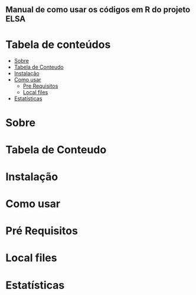 ## Manual de como usar os códigos em R do projeto ELSA

Tabela de conteúdos
=================
<!--ts-->
   * [Sobre](#Sobre)
   * [Tabela de Conteudo](#tabela-de-conteudo)
   * [Instalação](#instalacao)
   * [Como usar](#como-usar)
      * [Pre Requisitos](#pre-requisitos)
      * [Local files](#local-files)
   * [Estatísticas](#testes)
<!--te-->

Sobre
=================

Tabela de Conteudo
=================

Instalação
=================

Como usar
=================

Pré Requisitos
=================

Local files
=================

Estatísticas
=================